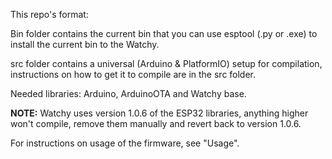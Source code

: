 

This repo's format:

Bin folder contains the current bin that you can use esptool (.py or .exe) to install the current bin to the Watchy.

src folder contains a universal (Arduino & PlatformIO) setup for compilation, instructions on how to get it to compile are in the src folder.

Needed libraries:  Arduino, ArduinoOTA and Watchy base.

**NOTE:**  Watchy uses version 1.0.6 of the ESP32 libraries, anything higher won't compile, remove them manually and revert back to version 1.0.6.

For instructions on usage of the firmware, see "Usage".
